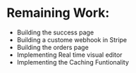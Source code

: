 # Remaining Work:

- Building the success page
- Building a custome webhook in Stripe
- Building the orders page
- Implementing Real time visual editor
- Implementing the Caching Funtionality
